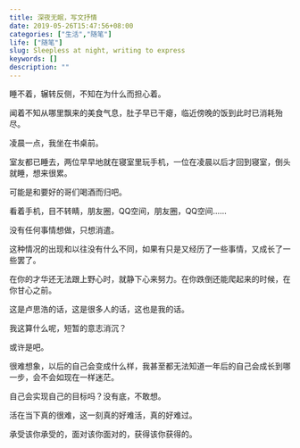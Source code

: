 ```yaml
---
title: 深夜无眠，写文抒情
date: 2019-05-26T15:47:56+08:00
categories: ["生活","随笔"]
life: ["随笔"]
slug: Sleepless at night, writing to express
keywords: []
description: ""
---
```


睡不着，辗转反侧，不知在为什么而担心着。

闻着不知从哪里飘来的美食气息，肚子早已干瘪，临近傍晚的饭到此时已消耗殆尽。

凌晨一点，我坐在书桌前。

室友都已睡去，两位早早地就在寝室里玩手机，一位在凌晨以后才回到寝室，倒头就睡，想来很累。

可能是和要好的哥们喝酒而归吧。

看着手机，目不转睛，朋友圈，QQ空间，朋友圈，QQ空间……

没有任何事情想做，只想消遣。

这种情况的出现和以往没有什么不同，如果有只是又经历了一些事情，又成长了一些罢了。

在你的才华还无法跟上野心时，就静下心来努力。在你跌倒还能爬起来的时候，在你甘心之前。

这是卢思浩的话，这是很多人的话，这也是我的话。

我这算什么呢，短暂的意志消沉？

或许是吧。

很难想象，以后的自己会变成什么样，我甚至都无法知道一年后的自己会成长到哪一步，会不会如现在一样迷茫。

自己会实现自己的目标吗？没有底，不敢想。

活在当下真的很难，这一刻真的好难活，真的好难过。

承受该你承受的，面对该你面对的，获得该你获得的。